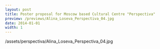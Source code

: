 ```yaml
---
layout: post
title: Poster proposal for Moscow based Cultural Centre "Perspectiva"
preview: /previews/Alina_Loseva_Perspectiva_04.jpg
date: 2014-01-01
width: 1
---
```

/assets/perspectiva/Alina_Loseva_Perspectiva_04.jpg
